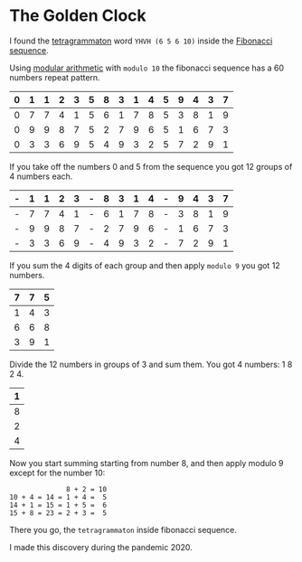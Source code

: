 
# The Golden Clock

  

I found the [tetragrammaton](https://en.wikipedia.org/wiki/Tetragrammaton) word `YHVH (6 5 6 10)` inside the [Fibonacci sequence](https://en.wikipedia.org/wiki/Fibonacci_sequence).

Using [modular arithmetic](https://brilliant.org/wiki/modular-arithmetic/) with `modulo 10` the fibonacci sequence has a 60 numbers repeat pattern.

| 0 | 1 | 1 | 2 | 3 | 5 | 8 | 3 | 1 | 4 | 5 | 9 | 4 | 3 | 7 |
|--|--|--|--|--|--|--|--|--|--|--|--|--|--|--|
| 0 | 7 | 7 | 4 | 1 | 5 | 6 | 1 | 7 | 8 | 5 | 3 | 8 | 1 | 9 |
| 0 | 9 | 9 | 8 | 7 | 5 | 2 | 7 | 9 | 6 | 5 | 1 | 6 | 7 | 3 |
| 0 | 3 | 3 | 6 | 9 | 5 | 4 | 9 | 3 | 2 | 5 | 7 | 2 | 9 | 1 |

If you take off the numbers 0 and 5 from the sequence you got 12 groups of 4 numbers each.

| - | 1 | 1 | 2 | 3 | - | 8 | 3 | 1 | 4 | - | 9 | 4 | 3 | 7 |
|--|--|--|--|--|--|--|--|--|--|--|--|--|--|--|
| - | 7 | 7 | 4 | 1 | - | 6 | 1 | 7 | 8 | - | 3 | 8 | 1 | 9 |
| - | 9 | 9 | 8 | 7 | - | 2 | 7 | 9 | 6 | - | 1 | 6 | 7 | 3 |
| - | 3 | 3 | 6 | 9 | - | 4 | 9 | 3 | 2 | - | 7 | 2 | 9 | 1 |

If you sum the 4 digits of each group and then apply `modulo 9` you got 12 numbers.

| 7 | 7 | 5 |
|--|--|--|
| 1 | 4 | 3 |
| 6 | 6 | 8 |
| 3 | 9 | 1 |
  
Divide the 12 numbers in groups of 3 and sum them. You got 4 numbers: 1 8 2 4.

| 1 |
|--|
| 8 |
| 2 |
| 4 |

Now you start summing starting from number 8, and then apply modulo 9 except for the number 10:

```
              8 + 2 = 10
10 + 4 = 14 = 1 + 4 =  5
14 + 1 = 15 = 1 + 5 =  6
15 + 8 = 23 = 2 + 3 =  5
```

  

There you go, the `tetragrammaton` inside fibonacci sequence.

I made this discovery during the pandemic 2020.
